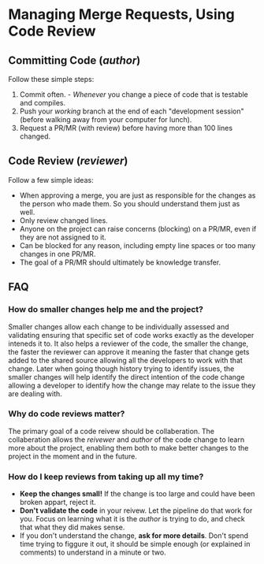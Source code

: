 # Managing Merge Requests, Using Code Review

## Committing Code (_author_)

Follow these simple steps:

1. Commit often. - _Whenever_ you change a piece of code that is testable and compiles.
1. Push your _working_ branch at the end of each "development session" (before walking away from your computer for lunch).
1. Request a PR/MR (with review) before having more than 100 lines changed.

## Code Review (_reviewer_)

Follow a few simple ideas:

- When approving a merge, you are just as responsible for the changes as the person who made them. So you should understand them just as well.
- Only review changed lines.
- Anyone on the project can raise concerns (blocking) on a PR/MR, even if they are not assigned to it.
- Can be blocked for any reason, including empty line spaces or too many changes in one PR/MR.
- The goal of a PR/MR should ultimately be knowledge transfer.

## FAQ

### How do smaller changes help me and the project?

Smaller changes allow each change to be individually assessed and validating ensuring that specific set of code works exactly as the developer inteneds it to.
It also helps a reviewer of the code, the smaller the change, the faster the reviewer can approve it meaning the faster that change gets added to the shared source allowing all the developers to work with that change.
Later when going though history trying to identify issues, the smaller changes will help identify the direct intention of the code change allowing a developer to identify how the change may relate to the issue they are dealing with.

### Why do code reviews matter?

The primary goal of a code reivew should be collaberation.
The collaberation allows the _reivewer_ and _author_ of the code change to learn more about the project, enabling them both to make better changes to the project in the moment and in the future.

### How do I keep reviews from taking up all my time?

- **Keep the changes small!** If the change is too large and could have been broken appart, reject it.
- **Don't validate the code** in your reivew. Let the pipeline do that work for you. Focus on learning what it is the _author_ is trying to do, and check that what they did makes sense.
- If you don't understand the change, **ask for more details**. Don't spend time trying to figgure it out, it should be simple enough (or explained in comments) to understand in a minute or two.
